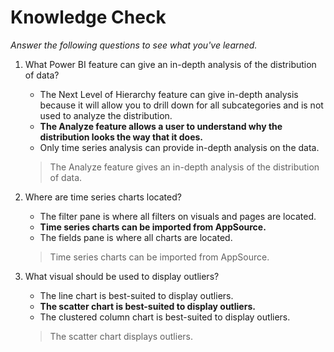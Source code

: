 # Knowledge Check
*Answer the following questions to see what you've learned.*


1. What Power BI feature can give an in-depth analysis of the distribution of data?
    * The Next Level of Hierarchy feature can give in-depth analysis because it will allow you to drill down for all subcategories and is not used to analyze the distribution.
    * **The Analyze feature allows a user to understand why the distribution looks the way that it does.**
    * Only time series analysis can provide in-depth analysis on the data.
    >The Analyze feature gives an in-depth analysis of the distribution of data.

2. Where are time series charts located?
    * The filter pane is where all filters on visuals and pages are located.
    * **Time series charts can be imported from AppSource.**
    * The fields pane is where all charts are located.
    >Time series charts can be imported from AppSource.

3. What visual should be used to display outliers?
    * The line chart is best-suited to display outliers.
    * **The scatter chart is best-suited to display outliers.**
    * The clustered column chart is best-suited to display outliers.
    >The scatter chart displays outliers.